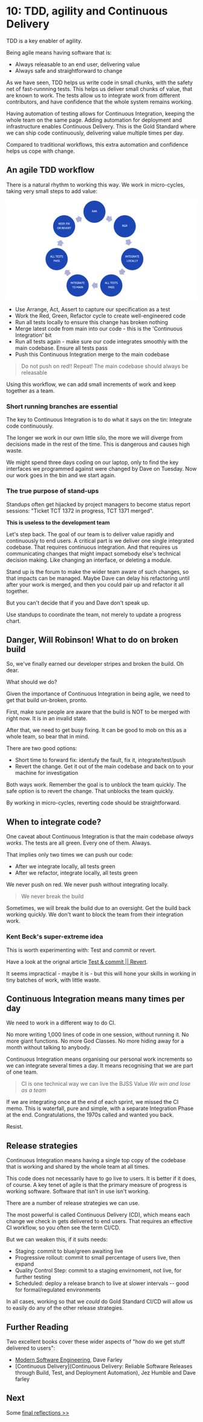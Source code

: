 # 10: TDD, agility and Continuous Delivery

TDD is a key enabler of agility.

Being agile means having software that is:

- Always releasable to an end user, delivering value
- Always safe and straightforward to change

As we have seen, TDD helps us write code in small chunks, with the safety net of fast-runnning tests. This helps us deliver small chunks of value, that are known to work. The tests allow us to integrate work from different contributors, and have confidence that the whole system remains working.

Having automation of testing allows for Continuous Integration, keeping the whole team on the same page. Adding automation for deployment and infrastructure enables Continuous Delivery. This is the Gold Standard where we can ship code continuously, delivering value multiple times per day.

Compared to traditional workflows, this extra automation and confidence helps us cope with change.

## An agile TDD workflow

There is a natural rhythm to working this way. We work in micro-cycles, taking very small steps to add value:

![Agile workflow using TDD and CI/CD](images/agile-tdd-cicd-workflow.png)

- Use Arrange, Act, Assert to capture our specification as a test
- Work the Red, Green, Refactor cycle to create well-engineered code
- Run all tests locally to ensure this change has broken nothing
- Merge latest code from main into our code - this is the 'Continuous Integration' bit
- Run all tests again - make sure our code integrates smoothly with the main codebase. Ensure all tests pass
- Push this Continuous Integration merge to the main codebase

> Do not push on red!! Repeat! The main codebase should always be releasable

Using this workflow, we can add small increments of work and keep together as a team.

### Short running branches are essential

The key to Continuous Integration is to do what it says on the tin: Integrate code continuously.

The longer we work in our own little silo, the more we will diverge from decisions made in the rest of the time. This is dangerous and causes high waste.

We might spend three days coding on our laptop, only to find the key interfaces we programmed against were changed by Dave on Tuesday. Now our work goes in the bin and we start again.

### The true purpose of stand-ups

Standups often get hijacked by project managers to become status report sessions: "Ticket TCT 1372 in progress, TCT 1371 merged".

**This is useless to the development team**

Let's step back. The goal of our team is to deliver value rapidly and continuously to end users. A critical part is we deliver one single integrated codebase. That requires continuous integration. And that requires us communicating changes that might impact somebody else's technical decision making. Like changing an interface, or deleting a module.

Stand up is the forum to make the wider team aware of such changes, so that impacts can be managed. Maybe Dave can delay his refactoring until after your work is merged, and then you could pair up and refactor it all together.

But you can't decide that if you and Dave don't speak up.

Use standups to coordinate the team, not merely to update a progress chart.

## Danger, Will Robinson! What to do on broken build

So, we've finally earned our developer stripes and broken the build. Oh dear.

What should we do?

Given the importance of Continuous Integration in being agile, we need to get that build un-broken, pronto.

First, make sure people are aware that the build is NOT to be merged with right now. It is in an invalid state.

After that, we need to get busy fixing. It can be good to mob on this as a whole team, so bear that in mind.

There are two good options:

- Short time to forward fix: identufy the fault, fix it, integrate/test/push
- Revert the change. Get it out of the main codebase and back on to your machine for investigation

Both ways work. Remember the goal is to unblock the team quickly. The safe option is to revert the change. That unblocks the team quickly.

By working in micro-cycles, reverting code should be straightforward.

## When to integrate code?

One caveat about Continuous Integration is that the main codebase _always works_. The tests are all green. Every one of them. Always.

That implies only two times we can push our code:

- After we integrate locally, all tests green
- After we refactor, integrate locally, all tests green

We never push on red. We never push without integrating locally.

> We never break the build

Sometimes, we will break the build due to an oversight. Get the build back working quickly. We don't want to block the team from their integration work.

### Kent Beck's super-extreme idea

This is worth experimenting with: Test and commit or revert.

Have a look at the orignal article [Test & commit || Revert](https://medium.com/@kentbeck_7670/test-commit-revert-870bbd756864).

It seems impractical - maybe it is - but this will hone your skills in working in tiny batches of work, with little waste.

## Continuous Integration means many times per day

We need to work in a different way to do CI.

No more writing 1,000 lines of code in one session, without running it. No more giant functions. No more God Classes. No more hiding away for a month without talking to anybody.

Continuous Integration means organising our personal work increments so we can integrate several times a day. It means recognising that we are part of one team.

> CI is one technical way we can live the BJSS Value _We win and lose as a team_

If we are integrating once at the end of each sprint, we missed the CI memo. This is waterfall, pure and simple, with a separate Integration Phase at the end. Congratulations, the 1970s called and wanted you back.

Resist.

## Release strategies

Continuous Integration means having a single top copy of the codebase that is working and shared by the whole team at all times.

This code does not necessarily have to go live to users. It is better if it does, of course. A key tenet of agile is that the primary measure of progress is working software. Software that isn't in use isn't working.

There are a number of release strategies we can use.

The most powerful is called Continuous Delivery (CD), which means each change we check in gets delivered to end users. That requires an effective CI workflow, so you often see the term CI/CD.

But we can weaken this, if it suits needs:

- Staging: commit to blue/green awaiting live
- Progressive rollout: commit to small percentage of users live, then expand
- Quality Control Step: commit to a staging envirnoment, not live, for further testing
- Scheduled: deploy a release branch to live at slower intervals
  -- good for formal/regulated environments

In all cases, working so that we _could_ do Gold Standard CI/CD will allow us to easily do any of the other release strategies.

## Further Reading

Two excellent books cover these wider aspects of "how do we get stuff delivered to users":

- [Modern Software Engineering](https://learning.oreilly.com/library/view/-/9780137314942/), Dave Farley
- [Continuous Delivery](Continuous Delivery: Reliable Software Releases through Build, Test, and Deployment Automation), Jez Humble and Dave farley

## Next

Some [final reflections >>](chapter11/chapter11.md)
